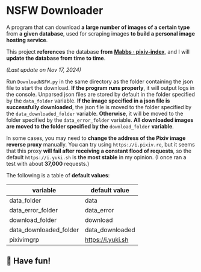 # **NSFW** Downloader

A program that can download **a large number of images of a certain type** from **a given database**, used for scraping images **to build a personal image hosting service**.

This project **references** the database **from** [**Mabbs · pixiv-index**](https://github.com/Mabbs/pixiv-index), and I will **update the database from time to time**.

*(Last update on Nov 17, 2024)*

Run `DownloadNSFW.py` in the same directory as the folder containing the json file to start the download. **If the program runs properly**, it will output logs in the console. Unparsed json files are stored by default in the folder specified by the `data_folder` variable. **If the image specified in a json file is successfully downloaded**, the json file is moved to the folder specified by the `data_downloaded_folder` variable. **Otherwise**, it will be moved to the folder specified by the `data_error_folder` variable. **All downloaded images are moved to the folder specified by the** `download_folder` **variable**.

In some cases, you may need to **change the address of the Pixiv image reverse proxy** manually. You can try using `https://i.pixiv.re`, but it seems that this proxy **will fail after receiving a constant flood of requests**, so the default `https://i.yuki.sh` is **the most stable** in my opinion. (I once ran a test with about **37,000** requests.)

The following is a table of **default values**:


| variable | default value |
| ------- | ------- |
| data_folder | data |
| data_error_folder | data_error |
| download_folder | download |
| data_downloaded_folder | data_downloaded |
| pixivimgrp | https://i.yuki.sh |


## 🚀 **Have fun!**
